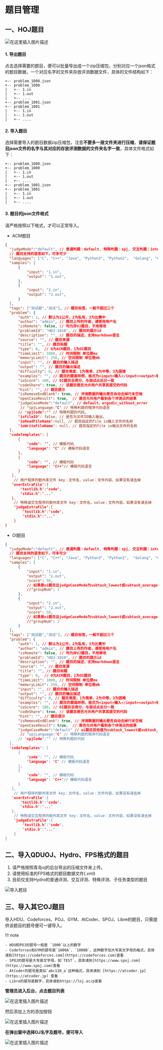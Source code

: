 # 题目管理

## 一、HOJ题目

![在这里插入图片描述](/f059e38d31c44906b35ad4ff0d488013.png)

#### 1. 导出题目

点击选择需要的题目，便可以批量导出成一个zip压缩包，分别对应一个json格式的题目数据，一个对应名字的文件夹存放评测数据文件，具体的文件结构如下：

```
+-- problem_1000.json
+-- problem_1000
|   +-- 1.in
|   +-- 1.out
|   +-- ....
+-- problem_1001.json
+-- problem_1001
|   +-- 1.in
|   +-- 1.out
|   +-- ....
```

#### 2. 导入题目

选择需要导入的题目数据zip压缩包，注意**不要多一层文件夹进行压缩**，**请保证题目json文件的名字与其对应的存放评测数据的文件夹名字一致**，具体文件格式如下：

```
+-- problem_1000.json
+-- problem_1000
|   +-- 1.in
|   +-- 1.out
|   +-- ....
+-- problem_1001.json
+-- problem_1001
|   +-- 1.in
|   +-- 1.out
|   +-- ....
```

#### 3. 题目的json文件格式

请严格按照以下格式，才可以正常导入。

- ACM题目

```json
{
  "judgeMode":"default", // 普通判题：default, 特殊判题：spj, 交互判题：interactive
  // 题目支持的语言如下，可多可少
  "languages": ["C", "C++", "Java", "Python3", "Python2",  "Golang", "C#"], 
  "samples": [
      {
          "input": "1.in", 
          "output": "1.out",
      },
      {
          "input": "2.in", 
          "output": "2.out",
      }
  ], 
  "tags": ["测试题","测试"], // 题目标签，一般不超过三个 
  "problem": {
      "auth": 1, // 默认为1公开，2为私有，3为比赛中
      "author": "admin", // 题目上传的作者，请使用用户名
      "isRemote": false, // 均为非VJ题目，不用修改
      "problemId": "HOJ-1010", // 题目的展示id
      "description": "", // 题目的描述，支持markdown语法
      "source": "", // 题目来源
      "title": "", // 题目标题
      "type": 0,  // 0为ACM题目，1为OI题目
      "timeLimit": 1000, // 时间限制 单位是ms
      "memoryLimit": 256, // 空间限制 单位是mb
      "input": "", // 题目的输入描述
      "output": "", // 题目的输出描述
      "difficulty": 0, // 题目难度，1为简单，2为中等，3为困难
      "examples": "", // 题目的题面样例，格式为<input>输入</input><output>输出</output><input>输入</input><output>输出</output>
      "ioScore": 100, // OI题目总得分，与测试点总分一致
      "codeShare": true, // 该题目是否允许用户共享其提交的代码 
      "hint": "", // 题目提示
      "isRemoveEndBlank": true, // 评测数据的输出是否自动去掉行末空格
      "openCaseResult": true,  // 是否允许用户看到各个评测点的结果
      "judgeCaseMode":"default", // default、ergodic_without_error
       // "spjLanguage:"C" // 特殊判题的程序代码语言
      // "spjCode":"" // 特殊判题的代码，
      "isFileIO": false, // 是否为文件IO输入输出，
      "ioReadFileName":null, // 题目指定的file io输入文件的名称
      "ioWriteFileName": null, // 题目指定的file io输出文件的名称
  }, 
  "codeTemplates": [
      {
          "code": "", // 模板代码
          "language": "C" // 模板代码语言
      }, 
      {
          "code": "", // 模板代码
          "language": "C++"// 模板代码语言
      }
   ],
    // 用户程序的额外库文件 key：文件名，value：文件内容，如果没有请去掉
   "userExtraFile":{
       "testlib.h":"code",
       "stdio.h":"..."
   },
    // 特殊或交互程序的额外库文件 key：文件名，value：文件内容，如果没有请去掉
    "judgeExtraFile":{
        "testlib.h":"code",
        "stdio.h":"..."
    }
}
```



- OI题目

```json
{
  "judgeMode":"default", // 普通判题：default, 特殊判题：spj, 交互判题：interactive
  // 题目支持的语言如下，可多可少
  "languages": ["C", "C++", "Java", "Python3", "Python2",  "Golang", "C#"], 
  "samples": [
      {
          "input": "1.in", 
          "output": "1.out",
          "score": 50,
          // 如果是oi题目且judgeCaseMode为subtask_lowest或subtask_average可以配置分组
          //"groupNum": 1
      },
      {
          "input": "2.in", 
          "output": "2.out",
          "score": 50,
          // 如果是oi题目且judgeCaseMode为subtask_lowest或subtask_average可以配置分组
          //"groupNum": 1
      }
  ], 
  "tags": ["测试题","测试"], // 题目标签，一般不超过三个 
  "problem": {
      "auth": 1, // 默认为1公开，2为私有，3为比赛中
      "author": "admin", // 题目上传的作者，请使用用户名
      "isRemote": false, // 均为非VJ题目，不用修改
      "problemId": "HOJ-1010", // 题目的展示id
      "description": "", // 题目的描述，支持markdown语法
      "source": "", // 题目来源
      "title": "", // 题目标题
      "type": 0,  // 0为ACM题目，1为OI题目
      "timeLimit": 1000, // 时间限制 单位是ms
      "memoryLimit": 256, // 空间限制 单位是mb
      "input": "", // 题目的输入描述
      "output": "", // 题目的输出描述
      "difficulty": 0, // 题目难度，1为简单，2为中等，3为困难
      "examples": "", // 题目的题面样例，格式为<input>输入</input><output>输出</output><input>输入</input><output>输出</output>
      "ioScore": 100, // OI题目总得分，与测试点总分一致
      "codeShare": true, // 该题目是否允许用户共享其提交的代码 
      "hint": "", // 题目提示
      "isRemoveEndBlank": true, // 评测数据的输出是否自动去掉行末空格
      "openCaseResult": true,  // 是否允许用户看到各个评测点的结果
      "judgeCaseMode":"default" // oi题目其他值为subtask_lowest或subtask_average
       // "spjLanguage:"C" // 特殊判题的程序代码语言
      // "spjCode":"" // 特殊判题的代码
  }, 
  "codeTemplates": [
      {
          "code": "", // 模板代码
          "language": "C" // 模板代码语言
      }, 
      {
          "code": "", // 模板代码
          "language": "C++"// 模板代码语言
      }
   ],
    // 用户程序的额外库文件 key：文件名，value：文件内容，如果没有请去掉
   "userExtraFile":{
       "testlib.h":"code",
       "stdio.h":"..."
   },
    // 特殊或交互程序的额外库文件 key：文件名，value：文件内容，如果没有请去掉
    "judgeExtraFile":{
        "testlib.h":"code",
        "stdio.h":"..."
    }
}
```

## 



## 二、导入QDUOJ、Hydro、FPS格式的题目

1. 请严格按照青岛oj的后台导出的压缩文件来上传。
2. 请使用标准的FPS格式的题目数据文件(.xml)
3. 目前仅支持Hydro的普通评测、交互评测、特殊评测、子任务类型的题目

![导入题目](/2f502aac27ed406f9b0bb3385879b148.png)



## 三、导入其它OJ题目

导入HDU、Codeforces、POJ、GYM、AtCoder、SPOJ、Libre的题目，只需提供该题目的题号便可一键导入。

!!! note

    - HDU和POJ的题号一般是 `1000`以上的数字
    - Codeforces和GYM的题号是`1000A`、`1000B`、这种数字加大写英文字母的格式，具体请到[https://codeforces.com](https://codeforces.com)查看
    - SPOJ的题号是大写英文字母，如`TEST`，具体请到[https://www.spoj.com](https://www.spoj.com)查看
    - AtCoder的题号是类似`abc110_a`这种格式，具体请到 [https://atcoder.jp](https://atcoder.jp) 查看
    - Libre的题号是数字，具体请到https://loj.ac/p查看



**管理员进入后台，点击题目列表**

![在这里插入图片描述](/5304425397f249808b7ea0ea2a0153cc.png)

然后添加上方的添加按钮

![在这里插入图片描述](/20210523222914722.png)



**在弹出窗中选择OJ名字及题号，便可导入**



![在这里插入图片描述](/20210523223042100.png)
